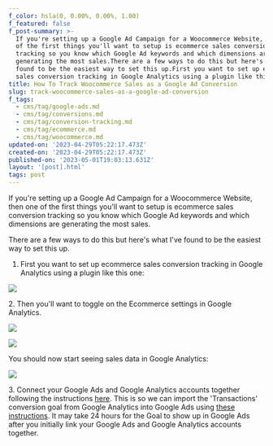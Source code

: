 ```yaml
---
f_color: hsla(0, 0.00%, 0.00%, 1.00)
f_featured: false
f_post-summary: >-
  If you're setting up a Google Ad Campaign for a Woocommerce Website, then one
  of the first things you'll want to setup is ecommerce sales conversion
  tracking so you know which Google Ad keywords and which dimensions are
  generating the most sales.There are a few ways to do this but here's what I've
  found to be the easiest way to set this up.First you want to set up ecommerce
  sales conversion tracking in Google Analytics using a plugin like this one:
title: How To Track Woocommerce Sales as a Google Ad Conversion
slug: track-woocommerce-sales-as-a-google-ad-conversion
f_tags:
  - cms/tag/google-ads.md
  - cms/tag/conversions.md
  - cms/tag/conversion-tracking.md
  - cms/tag/ecommerce.md
  - cms/tag/woocommerce.md
updated-on: '2023-04-29T05:22:17.473Z'
created-on: '2023-04-29T05:22:17.473Z'
published-on: '2023-05-01T19:03:13.631Z'
layout: '[post].html'
tags: post
---
```


If you're setting up a Google Ad Campaign for a Woocommerce Website, then one of the first things you'll want to setup is ecommerce sales conversion tracking so you know which Google Ad keywords and which dimensions are generating the most sales.

There are a few ways to do this but here's what I've found to be the easiest way to set this up.

1.  First you want to set up ecommerce sales conversion tracking in Google Analytics using a plugin like this one:

![](https://uploads-ssl.webflow.com/643ef3037ed557253b9bbcfe/644ca949b07d647c901f3332_CleanShot-2022-04-07-at-16.48.57%402x.png)

2\. Then you'll want to toggle on the Ecommerce settings in Google Analytics.

![](https://uploads-ssl.webflow.com/643ef3037ed557253b9bbcfe/644ca948a7df97a3665434b6_CleanShot-2022-04-13-at-10.04.06%402x.jpeg)

![](https://uploads-ssl.webflow.com/643ef3037ed557253b9bbcfe/644ca94ace4a2264af2a21e4_CleanShot-2022-04-13-at-10.05.43%402x.jpeg)

You should now start seeing sales data in Google Analytics:

![](https://uploads-ssl.webflow.com/643ef3037ed557253b9bbcfe/644ca949a7df976de95434b7_CleanShot-2022-04-14-at-11.29.57%402x.jpeg)

3\. Connect your Google Ads and Google Analytics accounts together following the instructions [here](https://support.google.com/analytics/answer/1033961?hl=en&ref=freak.marketing#zippy=%2Cin-this-article). This is so we can import the 'Transactions' conversion goal from Google Analytics into Google Ads using [these instructions](https://support.google.com/analytics/answer/1034306?hl=en&ref=freak.marketing). It may take 24 hours for the Goal to show up in Google Ads after you initially link your Google Ads and Google Analytics accounts together.

‍
